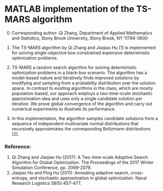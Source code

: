 # MATLAB implementation of the TS-MARS algorithm

0. Corresponding author: Qi Zhang, Department of Applied Mathematics and Statistics, Stony Brook University, Stony Brook, NY 11794-3600

1. The TS-MARS algorithm by Qi Zhang and Jiaqiao Hu [1] is implemented for solving single-objective box-constrained expensive deterministic optimization problems.

2. TS-MARS a random search algorithm for solving deterministic optimization problems in a black-box scenario. The algorithm has a model-based nature and iteratively finds improved solutions by modifying and sampling from a probability distribution over the solution space. In contrast to existing algorithms in the class, which are mostly population-based, our approach employs a two-time-scale stochastic approximation idea and uses only a single candidate solution per iteration. We prove global convergence of the algorithm and carry out numerical experiments to illustrate its performance.

3. In this implementation, the algorithm samples candidate solutions from a sequence of independent multivariate normal distributions that recursively  approximiates the corresponding Boltzmann distributions [2].

### Reference:
1. Qi Zhang and Jiaqiao Hu (2017): A Two-time-scale Adaptive Search Algorithm for Global Optimization. The Proceedings of the 2017 Winter Simulation Conference, pp. 2069-2079.
2. Jiaqiao Hu and Ping Hu (2011): Annealing adaptive search, cross-entropy, and stochastic approximation in global optimization. Naval Research Logistics 58(5):457-477.
